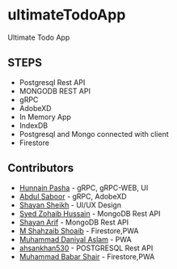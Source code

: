 # ultimateTodoApp
Ultimate Todo App  

## STEPS

* Postgresql Rest API
* MONGODB REST API
* gRPC
* AdobeXD
* In Memory App
* IndexDB
* Postgresql and Mongo connected with client
* Firestore

## Contributors
* [Hunnain Pasha](github.com/hunnain) - gRPC, gRPC-WEB, UI
* [Abdul Saboor](github.com/developerking123) - gRPC, AdobeXD
* [Shayan Sheikh](github.com/shayan6) - UI/UX Design
* [Syed Zohaib Hussain](github.com/RoxasZohbi) - MongoDB Rest API
* [Shayan Arif](github.com/mshayanabbasi) - MongoDB Rest API
* [M Shahzaib Shoaib](github.com/mshahzaib101ed) - Firestore,PWA
* [Muhammad Daniyal Aslam](github.com/mdaniyalaslam) - PWA
* [ahsankhan530](github.com/ahsankhan530) - POSTGRESQL Rest API
* [Muhammad Babar Shair](github.com/babar7) - Firestore,PWA

